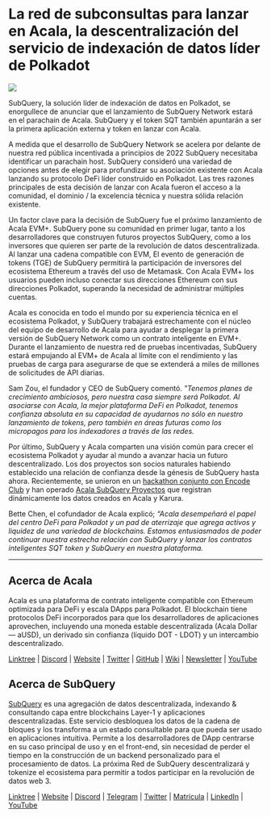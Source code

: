 # La red de subconsultas para lanzar en Acala, la descentralización del servicio de indexación de datos líder de Polkadot

![](https://miro.medium.com/max/2400/1*kj_-zZcjeYdYIZVy1atYOg.gif)

SubQuery, la solución líder de indexación de datos en Polkadot, se enorgullece de anunciar que el lanzamiento de SubQuery Network estará en el parachain de Acala. SubQuery y el token SQT también apuntarán a ser la primera aplicación externa y token en lanzar con Acala.

A medida que el desarrollo de SubQuery Network se acelera por delante de nuestra red pública incentivada a principios de 2022 SubQuery necesitaba identificar un parachain host. SubQuery consideró una variedad de opciones antes de elegir para profundizar su asociación existente con Acala lanzando su protocolo DeFi líder construido en Polkadot. Las tres razones principales de esta decisión de lanzar con Acala fueron el acceso a la comunidad, el dominio / la excelencia técnica y nuestra sólida relación existente.

Un factor clave para la decisión de SubQuery fue el próximo lanzamiento de Acala EVM+. SubQuery pone su comunidad en primer lugar, tanto a los desarrolladores que construyen futuros proyectos SubQuery, como a los inversores que quieren ser parte de la revolución de datos descentralizada. Al lanzar una cadena compatible con EVM, El evento de generación de tokens (TGE) de SubQuery permitirá la participación de inversores del ecosistema Ethereum a través del uso de Metamask. Con Acala EVM+ los usuarios pueden incluso conectar sus direcciones Ethereum con sus direcciones Polkadot, superando la necesidad de administrar múltiples cuentas.

Acala es conocida en todo el mundo por su experiencia técnica en el ecosistema Polkadot, y SubQuery trabajará estrechamente con el núcleo del equipo de desarrollo de Acala para ayudar a desplegar la primera versión de SubQuery Network como un contrato inteligente en EVM+. Durante el lanzamiento de nuestra red de pruebas incentivadas, SubQuery estará empujando al EVM+ de Acala al límite con el rendimiento y las pruebas de carga para asegurarse de que se extenderá a miles de millones de solicitudes de API diarias.

Sam Zou, el fundador y CEO de SubQuery comentó. _"Tenemos planes de crecimiento ambiciosos, pero nuestra casa siempre será Polkadot. Al asociarse con Acala, la mejor plataforma DeFi en Polkadot, tenemos confianza absoluta en su capacidad de ayudarnos no sólo en nuestro lanzamiento de tokens, pero también en áreas futuras como los micropagos para los indexadores a través de las redes._

Por último, SubQuery y Acala comparten una visión común para crecer el ecosistema Polkadot y ayudar al mundo a avanzar hacia un futuro descentralizado. Los dos proyectos son socios naturales habiendo establecido una relación de confianza desde la génesis de SubQuery hasta ahora. Recientemente, se unieron en un  [hackathon conjunto con Encode Club](https://medium.com/encode-club/polkadot-hack-challenges-7cfeba1a4c0e)  y han operado  [Acala SubQuery Proyectos](https://subquery.medium.com/subquery-integrates-acala-to-aggregate-and-serve-defi-data-to-polkadot-and-kusama-builders-fc9af6a7aae1)  que registran dinámicamente los datos creados en Acala y Karura.

Bette Chen, el cofundador de Acala explicó; _“Acala desempeñará el papel del centro DeFi para Polkadot y un pad de aterrizaje que agrega activos y liquidez de una variedad de blockchains. Estamos entusiasmados de poder continuar nuestra estrecha relación con SubQuery y lanzar los contratos inteligentes SQT token y SubQuery en nuestra plataforma._

---

## Acerca de Acala

Acala es una plataforma de contrato inteligente compatible con Ethereum optimizada para DeFi y escala DApps para Polkadot. El blockchain tiene protocolos DeFi incorporados para que los desarrolladores de aplicaciones aprovechen, incluyendo una moneda estable descentralizada (Acala Dollar — aUSD), un derivado sin confianza (líquido DOT - LDOT) y un intercambio descentralizado.

[Linktree](https://linktr.ee/acalanetwork)  | [Discord](https://discord.gg/vdbFVCH)  | [Website](https://acala.network/)  | [Twitter](https://twitter.com/AcalaNetwork)  | [GitHub](https://github.com/AcalaNetwork/Acala)  | [Wiki](https://github.com/AcalaNetwork/Acala/wiki)  | [Newsletter](https://share.hsforms.com/1X9RxkXk-R62I0VNbATaDXw4h8qc)  | [YouTube](http://youtube.com/c/acalanetwork)

## Acerca de SubQuery

[SubQuery](https://subquery.network/)  es una agregación de datos descentralizada, indexando & consultando capa entre blockchains Layer-1 y aplicaciones descentralizadas. Este servicio desbloquea los datos de la cadena de bloques y los transforma a un estado consultable para que pueda ser usado en aplicaciones intuitiva. Permite a los desarrolladores de DApp centrarse en su caso principal de uso y en el front-end, sin necesidad de perder el tiempo en la construcción de un backend personalizado para el procesamiento de datos. La próxima Red de SubQuery descentralizará y tokenize el ecosistema para permitir a todos participar en la revolución de datos web 3.

[Linktree](https://linktr.ee/subquerynetwork)  |  [Website](https://subquery.network/)  |  [Discord](https://discord.com/invite/78zg8aBSMG)  |  [Telegram](https://t.me/subquerynetwork)  |  [Twitter](https://twitter.com/subquerynetwork)  |  [Matrícula](https://matrix.to/#/#subquery:matrix.org)  |  [LinkedIn](https://www.linkedin.com/company/subquery)  |  [YouTube](https://www.youtube.com/channel/UCi1a6NUUjegcLHDFLr7CqLw)
